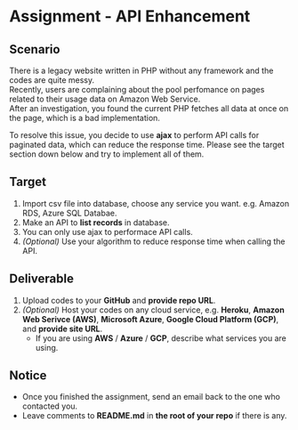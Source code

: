 # Assignment - API Enhancement

## Scenario

There is a legacy website written in PHP without any framework and the codes are quite messy.  
Recently, users are complaining about the pool perfomance on pages related to their usage data on Amazon Web Service.  
After an investigation, you found the current PHP fetches all data at once on the page, which is a bad implementation.  

To resolve this issue, you decide to use __ajax__ to perform API calls for paginated data, which can reduce the response time. Please see the target section down below and try to implement all of them.

## Target

1. Import csv file into database, choose any service you want. e.g. Amazon RDS, Azure SQL Databae.
2. Make an API to __list records__ in database.
3. You can only use ajax to performace API calls.
4. *(Optional)* Use your algorithm to reduce response time when calling the API.

## Deliverable

1. Upload codes to your __GitHub__ and __provide repo URL__.
2. *(Optional)* Host your codes on any cloud service, e.g. __Heroku__, __Amazon Web Serivce (AWS)__, __Microsoft Azure__, __Google Cloud Platform (GCP)__, and __provide site URL__.   
    * If you are using __AWS__ / __Azure__ / __GCP__, describe what services you are using. 

## Notice

* Once you finished the assignment, send an email back to the one who contacted you.
* Leave comments to __README.md__ in __the root of your repo__ if there is any.
